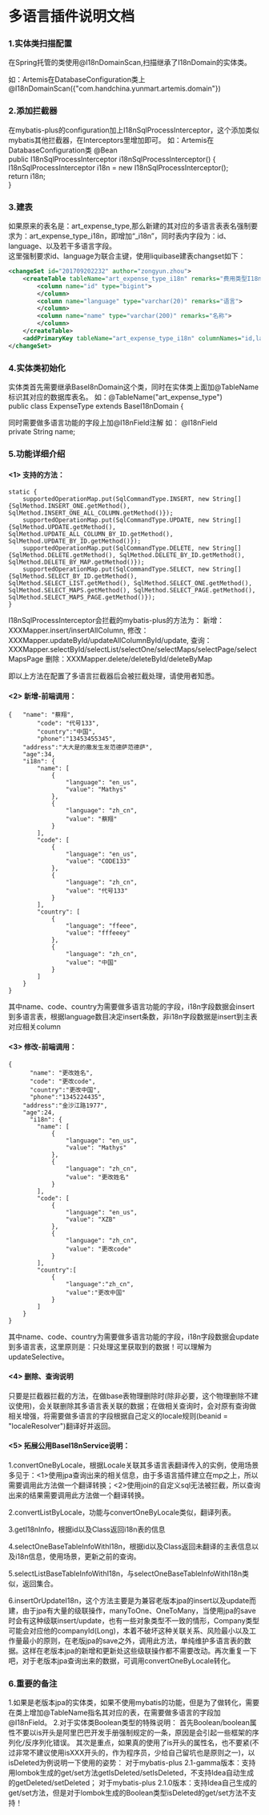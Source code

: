 多语言插件说明文档
====================

### 1.实体类扫描配置

在Spring托管的类使用@I18nDomainScan,扫描继承了I18nDomain的实体类。

如：Artemis在DatabaseConfiguration类上	@I18nDomainScan({"com.handchina.yunmart.artemis.domain"})

### 2.添加拦截器

在mybatis-plus的configuration加上I18nSqlProcessInterceptor，这个添加类似mybatis其他拦截器，在Interceptors里增加即可。
如：Artemis在DatabaseConfiguration类
	@Bean	
	public I18nSqlProcessInterceptor i18nSqlProcessInterceptor() {	
	I18nSqlProcessInterceptor i18n = new I18nSqlProcessInterceptor();	
	return i18n;	
    }
    
### 3.建表
如果原来的表名是：art_expense_type,那么新建的其对应的多语言表表名强制要求为：art_expense_type_i18n，即增加“_i18n”，同时表内字段为：id、language、以及若干多语言字段。	
这里强制要求id、language为联合主键，使用liquibase建表changset如下：

```xml
<changeSet id="201709202232" author="zongyun.zhou">
	<createTable tableName="art_expense_type_i18n" remarks="费用类型I18n表">
		<column name="id" type="bigint">
		</column>
		<column name="language" type="varchar(20)" remarks="语言">
		</column>
		<column name="name" type="varchar(200)" remarks="名称">
		</column>
	</createTable>
	<addPrimaryKey tableName="art_expense_type_i18n" columnNames="id,language"></	addPrimaryKey>
</changeSet>
```
### 4.实体类初始化

实体类首先需要继承BaseI8nDomain这个类，同时在实体类上面加@TableName标识其对应的数据库表名。
如：@TableName("art_expense_type")	
public class ExpenseType extends BaseI18nDomain {

同时需要做多语言功能的字段上加@I18nField注解
如：    @I18nField	
    private String name;
    

### 5.功能详细介绍

#### <1> 支持的方法：
    static {
        supportedOperationMap.put(SqlCommandType.INSERT, new String[]{SqlMethod.INSERT_ONE.getMethod(), SqlMethod.INSERT_ONE_ALL_COLUMN.getMethod()});
        supportedOperationMap.put(SqlCommandType.UPDATE, new String[]{SqlMethod.UPDATE.getMethod(), SqlMethod.UPDATE_ALL_COLUMN_BY_ID.getMethod(), SqlMethod.UPDATE_BY_ID.getMethod()});
        supportedOperationMap.put(SqlCommandType.DELETE, new String[]{SqlMethod.DELETE.getMethod(), SqlMethod.DELETE_BY_ID.getMethod(), SqlMethod.DELETE_BY_MAP.getMethod()});
        supportedOperationMap.put(SqlCommandType.SELECT, new String[]{SqlMethod.SELECT_BY_ID.getMethod(), SqlMethod.SELECT_LIST.getMethod(), SqlMethod.SELECT_ONE.getMethod(), SqlMethod.SELECT_MAPS.getMethod(), SqlMethod.SELECT_PAGE.getMethod(), SqlMethod.SELECT_MAPS_PAGE.getMethod()});
    }
    
I18nSqlProcessInterceptor会拦截的mybatis-plus的方法为：
新增：XXXMapper.insert/insertAllColumn,
修改：XXXMapper.updateById/updateAllColumnById/update,
查询：XXXMapper.selectById/selectList/selectOne/selectMaps/selectPage/selectMapsPage
删除：XXXMapper.delete/deleteById/deleteByMap

即以上方法在配置了多语言拦截器后会被拦截处理，请使用者知悉。

#### <2> 新增-前端调用：

```
{	"name": "蔡翔",
    	"code": "代号133",
    	"country":"中国",
    	"phone":"13453455345",
	"address":"大大是的撒发生发范德萨范德萨",
	"age":34,
    "i18n": {
        "name": [
            {
                "language": "en_us",
                "value": "Mathys"
            },
            {
                "language": "zh_cn",
                "value": "蔡翔"
            }
        ],
        "code": [
            {
                "language": "en_us",
                "value": "CODE133"
            },
            {
                "language": "zh_cn",
                "value": "代号133"
            }
        ],
        "country": [
            {
                "language": "ffeee",
                "value": "fffeeey"
            },
            {
                "language": "zh_cn",
                "value": "中国"
            }
        ]
    }
}
```
其中name、code、country为需要做多语言功能的字段，i18n字段数据会insert到多语言表，根据language数目决定insert条数，非i18n字段数据是insert到主表对应相关column

#### <3> 修改-前端调用：

```
{
      "name": "更改姓名",
      "code": "更改code",
      "country":"更改中国",
      "phone":"1345224435",
	"address":"金沙江路1977",
	"age":24,
      "i18n": {
        "name": [
            {
                "language": "en_us",
                "value": "Mathys"
            },
            {
                "language": "zh_cn",
                "value": "更改姓名"
            }
        ],
        "code": [
            {
                "language": "en_us",
                "value": "XZB"
            },
            {
                "language": "zh_cn",
                "value": "更改code"
            }
        ],
        "country":[
        	{
        		"language":"zh_cn",
        		"value":"更改中国"
        	}
        ]
    }
}
```

其中name、code、country为需要做多语言功能的字段，i18n字段数据会update到多语言表，这里原则是：只处理这里获取到的数据！可以理解为updateSelective。

#### <4> 删除、查询说明

只要是拦截器拦截的方法，在做base表物理删除时(除非必要，这个物理删除不建议使用)，会关联删除其多语言表关联的数据；在做相关查询时，会对原有查询做相关增强，将需要做多语言的字段根据自己定义的locale规则(beanid = "localeResolver")翻译好并返回。

#### <5> 拓展公用BaseI18nService说明：

1.convertOneByLocale，根据Locale关联其多语言表翻译传入的实例，使用场景多见于：<1>使用jpa查询出来的相关信息，由于多语言插件建立在mp之上，所以需要调用此方法做一个翻译转换；<2>使用join的自定义sql无法被拦截，所以查询出来的结果需要调用此方法做一个翻译转换。

2.convertListByLocale，功能与convertOneByLocale类似，翻译列表。

3.getI18nInfo，根据id以及Class返回i18n表的信息

4.selectOneBaseTableInfoWithI18n，根据id以及Class返回未翻译的主表信息以及i18n信息，使用场景，更新之前的查询。

5.selectListBaseTableInfoWithI18n，与selectOneBaseTableInfoWithI18n类似，返回集合。

6.insertOrUpdateI18n，这个方法主要是为兼容老版本jpa的insert以及update而建，由于jpa有大量的级联操作，manyToOne、OneToMany，当使用jpa的save时会有这种级联insert/update，也有一些对象类型不一致的情形，Company类型可能会对应他的companyId(Long)，本着不破坏这种关联关系、风险最小以及工作量最小的原则，在老版jpa的save之外，调用此方法，单纯维护多语言表的数据。这样在老版本jpa的新增和更新处这些级联操作都不需要改动。再次重复一下吧，对于老版本jpa查询出来的数据，可调用convertOneByLocale转化。

### 6.重要的备注

1.如果是老版本jpa的实体类，如果不使用mybatis的功能，但是为了做转化，需要在类上增加@TableName指名其对应的表，在需要做多语言的字段加@I18nField。
2.对于实体类Boolean类型的特殊说明：
首先Boolean/boolean属性不要以is开头是阿里巴巴开发手册强制规定的一条，原因是会引起一些框架的序列化/反序列化错误。
其次是重点，如果真的使用了is开头的属性名，也不要紧(不过非常不建议使用isXXX开头的，作为程序员，少给自己留坑也是原则之一)，以isDeleted为例说明一下使用的姿势：
对于mybatis-plus 2.1-gamma版本：支持用lombok生成的get/set方法getIsDeleted/setIsDeleted，不支持Idea自动生成的getDeleted/setDeleted；
对于mybatis-plus 2.1.0版本：支持Idea自己生成的get/set方法，但是对于lombok生成的Boolean类型isDeleted的get/set方法不支持！